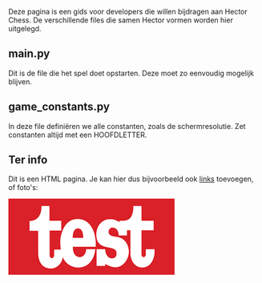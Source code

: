 Deze pagina is een gids voor developers die willen bijdragen aan Hector Chess. De verschillende files die samen Hector vormen worden hier uitgelegd.

## main.py
Dit is de file die het spel doet opstarten. Deze moet zo eenvoudig mogelijk blijven.

## game_constants.py
In deze file definiëren we alle constanten, zoals de schermresolutie. Zet constanten altijd met een HOOFDLETTER.

## Ter info
Dit is een HTML pagina. Je kan hier dus bijvoorbeeld ook <a href="https://nl.wikipedia.org/wiki/Link">links</a> toevoegen, of foto's:

<img src="test.png" alt="test image">

